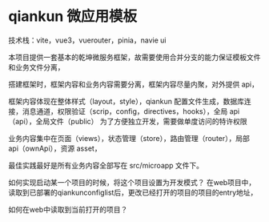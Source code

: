 # qiankun 微应用模板

技术栈：vite，vue3，vuerouter，pinia，navie ui

本项目提供一套基本的乾坤微服务框架，故需要使用合并分支的能力保证模板文件和业务文件分离，

搭建框架时，框架内容和业务内容需要分离，框架内容尽量内聚，对外提供 api，

框架内容体现在整体样式（layout，style），qiankun 配置文件生成，数据库连接，消息通道，权限验证（scrip，config，directives，hooks），全局 api（api），全局文件（public）
为了方便独立开发，需要做单度访问的特许权限

业务内容集中在页面（views），状态管理（store），路由管理（router），局部 api（ownApi），资源 asset，

最佳实践最好是所有业务内容全部写在 src/microapp 文件下。

如何实现启动某一个项目的时候，将这个项目设置为开发模式？
在web项目中，读取到已部署的qiankunconfiglist后，更改已经打开的项目的项目的entry地址，

如何在web中读取到当前打开的项目？

